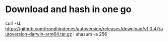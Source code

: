 # Download and hash in one go
curl -sL https://github.com/trondhindenes/autoversion/releases/download/v1.0.47/autoversion-darwin-arm64.tar.gz | shasum -a 256